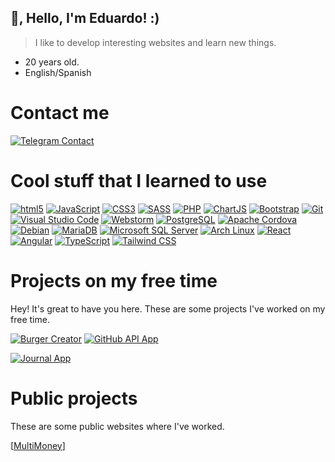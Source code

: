 ## 👋, Hello, I'm Eduardo! :)

> I like to develop interesting websites and learn new things.

 - 20 years old.
 - English/Spanish

# Contact me
  [<img alt="Telegram Contact" src="https://img.shields.io/badge/-Telegram-26A5E4?style=for-the-badge&logo=telegram&logoColor=white" />](https://t.me/eduardoezequieel) 

# Cool stuff that I learned to use
[<img alt="html5" src="https://img.shields.io/badge/-HTML5-E34F26?style=flat-square&logo=html5&logoColor=white" />](https://developer.mozilla.org/en-US/docs/Web/Guide/HTML/HTML5) 
[<img alt="JavaScript" src="https://img.shields.io/badge/-JavaScript-edb200?style=flat-square&logo=javascript&logoColor=white" />](https://developer.mozilla.org/en-US/docs/Web/JavaScript) [<img alt="CSS3" src="https://img.shields.io/badge/-CSS3-2071F2?style=flat-square&logo=css3&logoColor=white" />](https://developer.mozilla.org/en-US/docs/Web/CSS) [<img alt="SASS" src="https://img.shields.io/badge/-SCSS-C76494?style=flat-square&logo=sass&logoColor=white" />](https://sass-lang.com/) [<img alt="PHP" src="https://img.shields.io/badge/-PHP-7175AA?style=flat-square&logo=php&logoColor=white" />](https://www.php.net/) 
[<img alt="ChartJS" src="https://img.shields.io/badge/-ChartJS-FF6384?style=flat-square&logo=chartdotjs&logoColor=white" />](https://www.chartjs.org/) [<img alt="Bootstrap" src="https://img.shields.io/badge/-Bootstrap-7952B3?style=flat-square&logo=bootstrap&logoColor=white" />](https://getbootstrap.com/) [<img alt="Git" src="https://img.shields.io/badge/-Git-f05033?style=flat-square&logo=git&logoColor=white" />](https://git-scm.com) [<img alt="Visual Studio Code" src="https://img.shields.io/badge/-Visual Studio Code-007ACC?style=flat-square&logo=visual-studio-code&logoColor=white" />](https://code.visualstudio.com/) 
[<img alt="Webstorm" src="https://img.shields.io/badge/-Webstorm-07A7F5?style=flat-square&logo=webstorm&logoColor=white" />](https://www.jetbrains.com/webstorm/promo/?source=google&medium=cpc&campaign=9641686239&term=webstorm&content=604189299295&gad=1&gclid=CjwKCAjwxr2iBhBJEiwAdXECwyI-YFh31rpEKnTyR8wGXj-IOgqFO3QaFfUoZx3O0ql6KKve-BcUAhoCqcEQAvD_BwE) [<img alt="PostgreSQL" src="https://img.shields.io/badge/-PostgreSQL-2D5A89?style=flat-square&logo=postgresql&logoColor=white" />](https://www.postgresql.org/) [<img alt="Apache Cordova" src="https://img.shields.io/badge/-Apache%20Cordova-141414?style=flat-square&logo=apachecordova&logoColor=white" />](https://cordova.apache.org/) [<img alt="Debian" src="https://img.shields.io/badge/-Debian-A81D33?style=flat-square&logo=debian&logoColor=white" />](https://www.debian.org/index.en.html) [<img alt="MariaDB" src="https://img.shields.io/badge/-MariaDB-003545?style=flat-square&logo=mariadb&logoColor=white" />](https://mariadb.org/documentation/) [<img alt="Microsoft SQL Server" src="https://img.shields.io/badge/-Microsoft%20SQL%20Server-CC2927?style=flat-square&logo=microsoftsqlserver&logoColor=white" />](https://en.wikipedia.org/wiki/Microsoft_SQL_Server) [<img alt="Arch Linux" src="https://img.shields.io/badge/-Arch%20Linux-3fa6d9?style=flat-square&logo=archlinux&logoColor=white" />](https://archlinux.org/) [<img alt="React" src="https://img.shields.io/badge/-React-5ED3F3?style=flat-square&logo=react&logoColor=black" />](https://react.dev/) 
[<img alt="Angular" src="https://img.shields.io/badge/-Angular-C3002F?style=flat-square&logo=angular&logoColor=white%22"/>](https://angular.io/) 
[<img alt="TypeScript" src="https://img.shields.io/badge/-TypeScript-BAD2EC?style=flat-square&logo=typescript&logoColor=white%22" />](https://www.typescriptlang.org/)
[<img alt="Tailwind CSS" src="https://img.shields.io/badge/-Tailwind%20CSS-38BDF8?style=flat-square&logo=tailwindcss&logoColor=white" />](https://tailwindcss.com/)

# Projects on my free time
Hey! It's great to have you here. These are some projects I've worked on my free time.

[<img alt="Burger Creator" src="https://img.shields.io/badge/-Burger Creator-060913?style=for-the-badge&logo=burgerking&logoColor=white" />](https://applaudo-week-5.vercel.app/home/0) 
[<img alt="GitHub API App" src="https://img.shields.io/badge/-Github API App-33B270?style=for-the-badge&logo=github&logoColor=white" />](https://applaudo-week-7-second-challenge.vercel.app/) 

[<img alt="Journal App" src="https://img.shields.io/badge/-Journal%20App-323EE2?style=for-the-badge&logo=notion&logoColor=white" />](https://journal-app-react-woad.vercel.app/) 

# Public projects
These are some public websites where I've worked.

[<a target="_blank" href="https://www.multimoney.com/">MultiMoney</a>]
